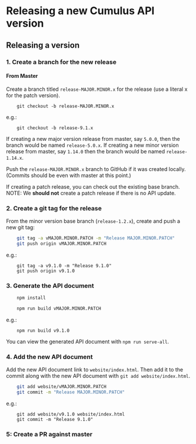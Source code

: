# Releasing a new Cumulus API version

## Releasing a version

### 1. Create a branch for the new release

#### From Master

Create a branch titled `release-MAJOR.MINOR.x` for the release (use a literal x
for the patch version).

```shell
    git checkout -b release-MAJOR.MINOR.x
```
e.g.:
```shell
    git checkout -b release-9.1.x
```

If creating a new major version release from master, say `5.0.0`, then the
branch would be named `release-5.0.x`. If creating a new minor version release
from master, say `1.14.0` then the branch would be named `release-1.14.x`.

Push the `release-MAJOR.MINOR.x` branch to GitHub if it was created locally.
(Commits should be even with master at this point.)

If creating a patch release, you can check out the existing base branch. NOTE:
We **should not** create a patch release if there is no API update.

### 2. Create a git tag for the release

From the minor version base branch (`release-1.2.x`), create and push a new git
tag:

```bash
    git tag -a vMAJOR.MINOR.PATCH -m "Release MAJOR.MINOR.PATCH"
    git push origin vMAJOR.MINOR.PATCH
```
e.g.:
```shell
    git tag -a v9.1.0 -m "Release 9.1.0"
    git push origin v9.1.0
```

### 3. Generate the API document

```bash
    npm install
```
```bash
    npm run build vMAJOR.MINOR.PATCH
```
e.g.:
```shell
    npm run build v9.1.0
```

You can view the generated API document with `npm run serve-all`.

### 4. Add the new API document

Add the new API document link to `website/index.html`. Then add it to the
commit along with the new API document with `git add website/index.html`.

```bash
    git add website/vMAJOR.MINOR.PATCH
    git commit -m "Release MAJOR.MINOR.PATCH"
```
e.g.:
```shell
    git add website/v9.1.0 website/index.html
    git commit -m "Release 9.1.0"
```

### 5: Create a PR against master
